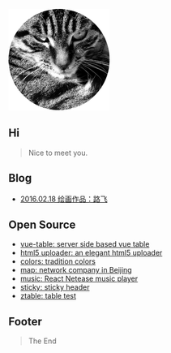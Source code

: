 ![img](./images/m.png)

## Hi

> Nice to meet you.

## Blog

- [2016.02.18 绘画作品：路飞](source/2016.02.18.lufei.md)

## Open Source

- [vue-table: server side based vue table](https://github.com/zhaobao/vue-table)
- [html5 uploader: an elegant html5 uploader](./open/uploader/index.html)
- [colors: tradition colors](./open/colors/index.html)
- [map: network company in Beijing](./open/map/index.html)
- [music: React Netease music player](./open/music/index.html)
- [sticky: sticky header](./open/sticky/index.html)
- [ztable: table test](./open/ztable/index.html)

## Footer

> The End
